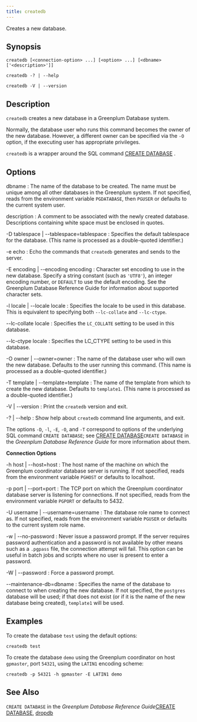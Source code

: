 ```yaml
---
title: createdb 
---
```


Creates a new database.

## <a id="section2"></a>Synopsis 

``` {#client_util_synopsis}
createdb [<connection-option> ...] [<option> ...] [<dbname> ['<description>']]

createdb -? | --help

createdb -V | --version
```

## <a id="section3"></a>Description 

`createdb` creates a new database in a Greenplum Database system.

Normally, the database user who runs this command becomes the owner of the new database. However, a different owner can be specified via the `-O` option, if the executing user has appropriate privileges.

`createdb` is a wrapper around the SQL command [CREATE DATABASE](../../ref_guide/sql_commands/CREATE_DATABASE.html) .

## <a id="section4"></a>Options 

dbname
:   The name of the database to be created. The name must be unique among all other databases in the Greenplum system. If not specified, reads from the environment variable `PGDATABASE`, then `PGUSER` or defaults to the current system user.

description
:   A comment to be associated with the newly created database. Descriptions containing white space must be enclosed in quotes.

-D tablespace \| --tablespace=tablespace
:   Specifies the default tablespace for the database. \(This name is processed as a double-quoted identifier.\)

-e echo
:   Echo the commands that `createdb` generates and sends to the server.

-E encoding \| --encoding encoding
:   Character set encoding to use in the new database. Specify a string constant \(such as `'UTF8'`\), an integer encoding number, or `DEFAULT` to use the default encoding. See the Greenplum Database Reference Guide for information about supported character sets.

-l locale \| --locale locale
:   Specifies the locale to be used in this database. This is equivalent to specifying both `--lc-collate` and `--lc-ctype`.

--lc-collate locale
:   Specifies the `LC_COLLATE` setting to be used in this database.

--lc-ctype locale
:   Specifies the LC\_CTYPE setting to be used in this database.

-O owner \| --owner=owner
:   The name of the database user who will own the new database. Defaults to the user running this command. \(This name is processed as a double-quoted identifier.\)

-T template \| --template=template
:   The name of the template from which to create the new database. Defaults to `template1`. \(This name is processed as a double-quoted identifier.\)

-V \| --version
:   Print the `createdb` version and exit.

-? \| --help
:   Show help about `createdb` command line arguments, and exit.

The options `-D`, `-l`, `-E`, `-O`, and `-T` correspond to options of the underlying SQL command `CREATE DATABASE`; see [CREATE DATABASE](../../ref_guide/sql_commands/CREATE_DATABASE.html)`CREATE DATABASE` in the *Greenplum Database Reference Guide* for more information about them.

**Connection Options**

-h host \| --host=host
:   The host name of the machine on which the Greenplum coordinator database server is running. If not specified, reads from the environment variable `PGHOST` or defaults to localhost.

-p port \| --port=port
:   The TCP port on which the Greenplum coordinator database server is listening for connections. If not specified, reads from the environment variable `PGPORT` or defaults to 5432.

-U username \| --username=username
:   The database role name to connect as. If not specified, reads from the environment variable `PGUSER` or defaults to the current system role name.

-w \| --no-password
:   Never issue a password prompt. If the server requires password authentication and a password is not available by other means such as a `.pgpass` file, the connection attempt will fail. This option can be useful in batch jobs and scripts where no user is present to enter a password.

-W \| --password
:   Force a password prompt.

--maintenance-db=dbname
:   Specifies the name of the database to connect to when creating the new database. If not specified, the `postgres` database will be used; if that does not exist \(or if it is the name of the new database being created\), `template1` will be used.

## <a id="section6"></a>Examples 

To create the database `test` using the default options:

```
createdb test
```

To create the database `demo` using the Greenplum coordinator on host `gpmaster`, port `54321`, using the `LATIN1` encoding scheme:

```
createdb -p 54321 -h gpmaster -E LATIN1 demo
```

## <a id="section7"></a>See Also 

`CREATE DATABASE` in the *Greenplum Database Reference Guide*[CREATE DATABASE](../../ref_guide/sql_commands/CREATE_DATABASE.html), [dropdb](dropdb.html)

